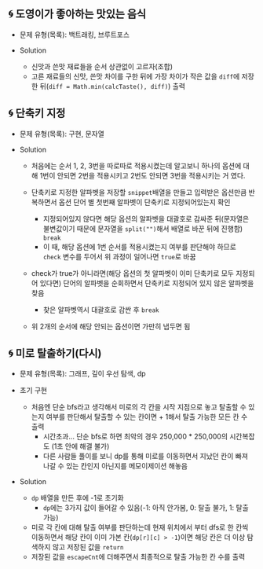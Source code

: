 ## 🌀 도영이가 좋아하는 맛있는 음식

- 문제 유형(목록): 백트래킹, 브루트포스
- Solution

  - 신맛과 쓴맛 재료들을 순서 상관없이 고르자(조합)
  - 고른 재료들의 신맛, 쓴맛 차이를 구한 뒤에 가장 차이가 작은 값을 `diff`에 저장한 뒤(`diff = Math.min(calcTaste(), diff)`) 출력

## 🌀 단축키 지정

- 문제 유형(목록): 구현, 문자열
- Solution

  - 처음에는 순서 1, 2, 3번을 따로따로 적용시켰는데 알고보니 하나의 옵션에 대해 1번이 안되면 2번을 적용시키고 2번도 안되면 3번을 적용시키는 거 였다.
  
  - 단축키로 지정한 알파벳을 저장할 `snippet`배열을 만들고 입력받은 옵션만큼 반복하면서 옵션 단어 별 첫번째 알파벳이 단축키로 지정되어있는지 확인
    - 지정되어있지 않다면 해당 옵션의 알파벳을 대괄호로 감싸준 뒤(문자열은 불변값이기 때문에 문자열을 `split("")`해서 배열로 바꾼 뒤에 진행함) `break`
    - 이 때, 해당 옵션에 1번 순서를 적용시켰는지 여부를 판단해야 하므로 `check` 변수를 두어서 위 과정이 일어나면 `true`로 바꿈
  - check가 true가 아니라면(해당 옵션의 첫 알파벳이 이미 단축키로 모두 지정되어 있다면) 단어의 알파벳을 순회하면서 단축키로 지정되어 있지 않은 알파벳을 찾음
    - 찾은 알파벳역시 대괄호로 감싼 후 `break`
  - 위 2개의 순서에 해당 안되는 옵션이면 가만히 냅두면 됨

## 🌀 미로 탈출하기(다시)

- 문제 유형(목록): 그래프, 깊이 우선 탐색, dp
- 초기 구현

  - 처음엔 단순 bfs라고 생각해서 미로의 각 칸을 시작 지점으로 놓고 탈출할 수 있는지 여부를 판단해서 탈출할 수 있는 칸이면 + 1해서 탈출 가능한 모든 칸 수 출력
    - 시간초과... 단순 bfs로 하면 최악의 경우 250,000 * 250,000의 시간복잡도 (1초 안에 해결 불가)
    - 다른 사람들 풀이를 보니 dp를 통해 미로를 이동하면서 지났던 칸이 빠져 나갈 수 있는 칸인지 아닌지를 메모이제이션 해놓음
- Solution

  - `dp` 배열을 만든 후에 -1로 초기화
    - `dp`에는 3가지 값이 들어갈 수 있음(-1: 아직 안가봄, 0: 탈출 불가, 1: 탈출 가능)
  - 미로 각 칸에 대해 탈출 여부를 판단하는데 현재 위치에서 부터 dfs로 한 칸씩 이동하면서 해당 칸이 이미 가본 칸(`dp[r][c] > -1`)이면 해당 칸은 더 이상 탐색하지 않고 저장된 값을 `return`
  - 저장된 값을 `escapeCnt`에 더해주면서 최종적으로 탈출 가능한 칸 수를 출력